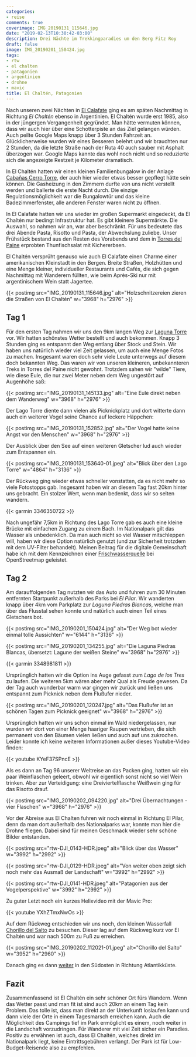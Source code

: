 ```yaml
---
categories:
- reise
comments: true
coverimage: IMG_20190131_115646.jpg
date: "2019-02-13T10:30:42-03:00"
description: Drei Nächte im Trekkingparadies um den Berg Fitz Roy
draft: false
image: IMG_20190201_150424.jpg
tags:
- rtw
- el chalten
- patagonien
- argentinien
- drohne
- mavic
title: El Chaltén, Patagonien
---
```


Nach unseren zwei Nächten in [El Calafate](/post/rtw-el-calafate/) ging es am späten Nachmittag in Richtung _El Chaltén_ ebenso in Argentinien. El Chaltén wurde erst 1985, also in der jüngergen Vergangenheit gegründet. Man hätte vermuten können, dass wir auch hier über eine Schotterpiste an das Ziel gelangen würden. Auch peilte Google Maps knapp über 3 Stunden Fahrzeit an. Glücklicherweise wurden wir eines Besseren belehrt und wir brauchten nur 2 Stunden, da die letzte Straße nach der Ruta 40 auch sauber mit Asphalt überzogen war. Google Maps kannte das wohl noch nicht und so reduzierte sich die angezeigte Restzeit je Kilometer dramatisch.

In El Chaltén hatten wir einen kleinen Familienbungalow in der Anlage [Cabañas Cerro Torre](https://goo.gl/maps/NEudVEAKMWp), der auch hier wieder etwas besser gepflegt hätte sein können. Die Gasheizung in den Zimmern durfte von uns nicht verstellt werden und ballerte die erste Nacht durch. Die einzige Regulationsmöglichkeit war die Bungalowtür und das kleine Badezimmerfenster, alle anderen Fenster waren nicht zu öffnen.

In El Calafate hatten wir uns wieder im großen Supermarkt eingedeckt, da El Chaltén nur bedingt Infrastruktur hat. Es gibt kleinere Supermärkte. Die Auswahl, so nahmen wir an, war aber beschränkt. Für uns bedeutete das drei Abende Pasta, Risotto und Pasta, der Abwechslung zuliebe. Unser Frühstück bestand aus den Resten des Vorabends und dem in [Torres del Paine](/post/rtw-torres-del-paine/) erprobten Thunfischsalat mit Kichererbsen.

El Chaltén versprüht genauso wie auch El Calafate einen Charme einer amerikanischen Kleinstadt in den Bergen. Breite Straßen, Holzhütten und eine Menge kleiner, individueller Restaurants und Cafés, die sich gegen Nachmittag mit Wanderern füllten, wie beim Après-Ski nur mit argentinischem Wein statt Jagertee.

{{< postimg src="IMG_20190131_115646.jpg" alt="Holzschnitzereien zieren die Straßen von El Chaltén" w="3968" h="2976" >}}

## Tag 1

Für den ersten Tag nahmen wir uns den 9km langen Weg zur [Laguna Torre](https://goo.gl/maps/cxACY72h99t) vor. Wir hatten schönstes Wetter bestellt und auch bekommen. Knapp 3 Stunden ging es entspannt den Weg entlang über Stock und Stein. Wir haben uns natürlich wieder viel Zeit gelassen, um auch eine Menge Fotos zu machen. Insgesamt waren doch sehr viele Leute unterwegs auf diesem doch bekannten Weg. Das waren wir von unseren kleineren, unbekannteren Treks in Torres del Paine nicht gewohnt. Trotzdem sahen wir "wilde" Tiere, wie diese Eule, die nur zwei Meter neben dem Weg ungestört auf Augenhöhe saß:

{{< postimg src="IMG_20190131_145133.jpg" alt="Eine Eule direkt neben dem Wanderweg" w="3968" h="2976" >}}

Der Lago Torre diente dann vielen als Picknickplatz und dort witterte dann auch ein weiterer Vogel seine Chance auf leckere Häppchen:

{{< postimg src="IMG_20190131_152852.jpg" alt="Der Vogel hatte keine Angst vor den Menschen" w="3968" h="2976" >}}

Der Ausblick über den See auf einen weiteren Gletscher lud auch wieder zum Entspannen ein.

{{< postimg src="IMG_20190131_153640-01.jpeg" alt="Blick über den Lago Torre" w="4864" h="3136" >}}

Der Rückweg ging wieder etwas schneller vonstatten, da es nicht mehr so viele Fotostopps gab. Insgesamt haben wir an diesem Tag fast 20km hinter uns gebracht. Ein stolzer Wert, wenn man bedenkt, dass wir so selten wandern.

{{< garmin 3346350722 >}}

Nach ungefähr 7,5km in Richtung des Lago Torre gab es auch eine kleine Brücke mit einfachen Zugang zu einem Bach. Im Nationalpark gilt das Wasser als unbedenklich. Da man auch nicht so viel Wasser mitschleppen will, haben wir diese Option natürlich genutzt (und zur Sicherheit trotzdem mit dem UV-Filter behandelt). Meinen Beitrag für die digitale Gemeinschaft habe ich mit dem Kennzeichnen einer [Frischwasserquelle](https://www.openstreetmap.org/node/6250551530) bei OpenStreetmap geleistet.

## Tag 2

Am darauffolgenden Tag nutzten wir das Auto und fuhren zum 30 Minuten entfernten Startpunkt außerhalb des Parks bei _El Pilar_. Wir wanderten knapp über 4km vom Parkplatz zur _Laguna Piedras Blancas_, welche man über das Flusstal sehen konnte und natürlich auch einen Teil eines Gletschers bot.

{{< postimg src="IMG_20190201_150424.jpg" alt="Der Weg bot wieder einmal tolle Aussichten" w="6144" h="3136" >}}

{{< postimg src="IMG_20190201_134255.jpg" alt="Die Laguna Piedras Blancas, übersetzt: Lagune der weißen Steine" w="3968" h="2976" >}}

{{< garmin 3348981811 >}}

Ursprünglich hatten wir die Option ins Auge gefasst zum _Lago de los Tres_ zu laufen. Die weiteren 5km wären aber mehr Qual als Freude gewesen. Da der Tag auch wunderbar warm war gingen wir zurück und ließen uns entspannt zum Picknick neben dem Flußufer nieder.

{{< postimg src="IMG_20190201_120247.jpg" alt="Das Flußufer ist an schönen Tagen zum Picknick geeignet" w="3968" h="2976" >}}

Ursprünglich hatten wir uns schon einmal im Wald niedergelassen, nur wurden wir dort von einer Menge haariger Raupen vertrieben, die sich permanent von den Bäumen vielen ließen und auch auf uns zukrochen. Leider konnte ich keine weiteren Informationen außer dieses Youtube-Video finden:

{{< youtube KYeF37SPncE >}}

Als es dann an Tag 96 unserer Weltreise an das Packen ging, hatten wir ein paar Weinflaschen geleert, obwohl wir eigentlich sonst nicht so viel Wein trinken. Aber zur Verteidigung: eine Dreiviertelflasche Weißwein ging für das Risotto drauf.

{{< postimg src="IMG_20190202_094220.jpg" alt="Drei Übernachtungen - vier Flaschen" w="3968" h="2976" >}}

Vor der Abreise aus El Chalten fuhren wir noch einmal in Richtung El Pilar, denn da man dort außerhalb des Nationalparks war, konnte man hier die Drohne fliegen. Dabei sind für meinen Geschmack wieder sehr schöne Bilder entstanden.

{{< postimg src="rtw-DJI_0143-HDR.jpeg" alt="Blick über das Wasser" w="3992" h="2992" >}}

{{< postimg src="rtw-DJI_0129-HDR.jpeg" alt="Von weiter oben zeigt sich noch mehr das Ausmaß der Landschaft" w="3992" h="2992" >}}

{{< postimg src="rtw-DJI_0141-HDR.jpeg" alt="Patagonien aus der Vogelperspektive" w="3992" h="2992" >}}

Zu guter Letzt noch ein kurzes Helixvideo mit der Mavic Pro:

{{< youtube YXhZTmxNwOs >}}

Auf dem Rückweg entschieden wir uns noch, den kleinen Wasserfall [Chorillo del Salto](https://goo.gl/maps/5ftRnWWNkvo) zu besuchen. Dieser lag auf dem Rückweg kurz vor El Chaltén und war nach 500m zu Fuß zu erreichen.

{{< postimg src="IMG_20190202_112021-01.jpeg" alt="Chorillo del Salto" w="3952" h="2960" >}}

Danach ging es dann [weiter](/post/rtw-nach-feuerland/) in den Südosten in Richtung Atlantikküste.

## Fazit

Zusammenfassend ist El Chaltén ein sehr schöner Ort fürs Wandern. Wenn das Wetter passt und man fit ist sind auch 20km an einem Tag kein Problem. Das tolle ist, dass man direkt an der Unterkunft loslaufen kann und dann viele der Orte in einem Tagesmarsch erreichen kann. Auch die Möglichkeit des Campings tief im Park ermöglicht es einem, noch weiter in die Landschaft vorzudringen. Für Wanderer mit viel Zeit sicher ein Paradies. Positiv zu erwähnen ist auch, dass El Chaltén, welches direkt im Nationalpark liegt, keine Eintrittsgebühren verlangt. Der Park ist für Low-Budget-Reisende also zu empfehlen.